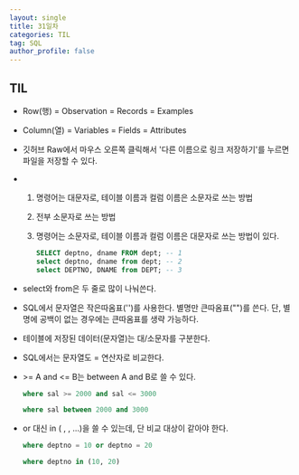 ```yaml
---
layout: single
title: 31일차
categories: TIL
tag: SQL
author_profile: false
---
```


## TIL

- Row(행) = Observation = Records = Examples 

- Column(열) = Variables = Fields = Attributes

- 깃허브 Raw에서 마우스 오른쪽 클릭해서 '다른 이름으로 링크 저장하기'를 누르면 파일을 저장할 수 있다.

- 1. 명령어는 대문자로, 테이블 이름과 컬럼 이름은 소문자로 쓰는 방법
  
  2. 전부 소문자로 쓰는 방법
  
  3. 명령어는 소문자로, 테이블 이름과 컬럼 이름은 대문자로 쓰는 방법이 있다.
  
     ```sql
     SELECT deptno, dname FROM dept; -- 1
     select deptno, dname from dept; -- 2
     select DEPTNO, DNAME from DEPT; -- 3
     ```
  
- select와 from은 두 줄로 많이 나눠쓴다.

- SQL에서 문자열은 작은따옴표('')를 사용한다. 별명만 큰따옴표("")를 쓴다. 단, 별명에 공백이 없는 경우에는 큰따옴표를 생략 가능하다.

- 테이블에 저장된 데이터(문자열)는 대/소문자를 구분한다.

- SQL에서는 문자열도 = 연산자로 비교한다.

- \>= A and <= B는 between A and B로 쓸 수 있다.

  ```sql
  where sal >= 2000 and sal <= 3000
  
  where sal between 2000 and 3000
  ```

- or 대신 in ( , , ...)을 쓸 수 있는데, 단 비교 대상이 같아야 한다.

  ```sql
  where deptno = 10 or deptno = 20
  
  where deptno in (10, 20)
  ```